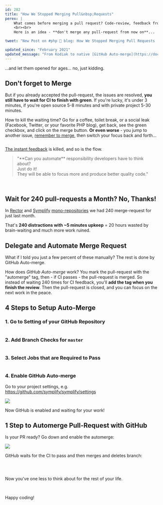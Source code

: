 ```yaml
---
id: 282
title: "How We Stopped Merging Pull&nbsp;Requests"
perex: |
    What comes before merging a pull request? Code-review, feedback from developers, and fixes to make the reviewer happy. After that, we only need the tests, coding standard, PHPStan, and Rector to pass in the CI.
    <br><br>
    Here is an idea - **don't merge any pull-request from now on**...

tweet: "New Post on #php 🐘 blog: How We Stopped Merging Pull Requests    #cireview"

updated_since: "February 2021"
updated_message: "From Kodiak to native [GitHub Auto-merge](https://docs.github.com/en/github/collaborating-with-issues-and-pull-requests/automatically-merging-a-pull-request)"
---
```


...and let them opened for ages... no, just kidding.

## Don't forget to Merge

But if you already accepted the pull-request, the issues are resolved, **you still have to wait for CI to finish with green**. If you're lucky, it's under 3 minutes, if you're open source 5-8 minutes and with private project 5-30 minutes.

How to kill the waiting time? Go for a coffee, toilet break, or a social leak (Facebook, Twitter, or your favorite PHP blog), get back, see the green checkbox, and click on the merge button. **Or even worse** - you jump to another issue, [remember to merge](/blog/2018/08/27/why-and-how-to-avoid-the-memory-lock/), then switch your focus back and forth...

<img src="/assets/images/posts/2020/kodiak/kodiak_focus.png" alt="" class="img-thumbnail mt-5">

[The instant feedback](/blog/2020/01/13/why-is-first-instant-feedback-crucial-to-developers/) is killed, and so is the flow.


<blockquote class="blockquote text-center mt-5 mb-5" markdown="1">
"**Can you automate** responsibility developers have to think about?
<br>
Just do it!
<br>
They will be able to focus more and produce better quality code."
</blockquote>

<br>

## Wait for 240 pull-requests a Month? No, Thanks!

In [Rector](https://github.com/rectorphp/rector/pulse/monthly) and [Symplify](https://github.com/symplify/symplify/pulse/monthly) [mono-repositories](/cluster/monorepo-from-zero-to-hero) we had 240 merge-request for just last month.

That's **240 distractions with ~5 minutes upkeep** = 20 hours wasted by brain-waiting and much more work ruined.


## Delegate and Automate Merge Request

What if I told you just a few percent of these manually? The rest is done by GitHub Auto-merge.

How does *GitHub Auto-merge* work? You mark the pull-request with the "automerge" tag, then - if CI passes - the pull-request is merged. So instead of waiting 240 times for CI feedback, you'll **add the tag when you finish the review**. Then the pull-request is closed, and you can focus on the next work in the peace.

## 4 Steps to Setup Auto-Merge

### 1. Go to Setting of your GitHub Repository

<img src="/assets/images/posts/2020/kodiak/kodiak_branches_1.png" alt="" class="img-thumbnail mt-3">

### 2. Add Branch Checks for `master`

<img src="/assets/images/posts/2020/kodiak/kodiak_branches_2.png" alt="" class="img-thumbnail mt-3">

### 3. Select Jobs that are Required to Pass

<img src="/assets/images/posts/2020/kodiak/kodiak_require.png" alt="" class="img-thumbnail mt-3">

### 4. Enable GitHub Auto-merge

Go to your project settings, e.g. https://github.com/symplify/symplify/settings

<img src="https://user-images.githubusercontent.com/924196/108640310-3270be80-7499-11eb-93e8-ceb380be00e0.png"  class="img-thumbnail mt-3">

<br>

Now GitHub is enabled and waiting for your work!

## 1 Step to Automerge Pull-Request with GitHub

Is your PR ready? Go down and enable the automerge:

<img src="https://user-images.githubusercontent.com/924196/108640368-8380b280-7499-11eb-9545-e9c96f6d4cb5.png" class="img-thumbnail">

GitHub waits for the CI to pass and then merges and deletes branch:

<img src="https://user-images.githubusercontent.com/924196/108640447-f0944800-7499-11eb-81ab-05870aa999f9.png" alt="" class="img-thumbnail">

<em class="fas fa-fw fa-check text-success fa-2x"></em>

<br>

Now you've one less to think about for the rest of your life.

<br>

Happy coding!
